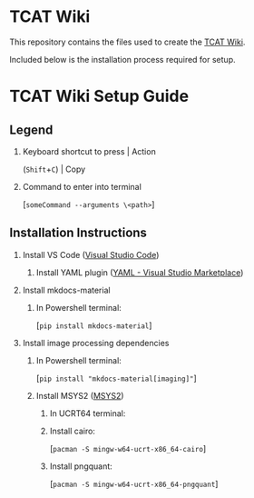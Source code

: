 # TCAT Wiki

This repository contains the files used to create the [TCAT Wiki](https://taskarcenteratuw.github.io/tcat-wiki/).

Included below is the installation process required for setup.

# TCAT Wiki Setup Guide

## Legend

1. Keyboard shortcut to press | Action

    (`Shift`+`C`) | Copy

2. Command to enter into terminal

    [`someCommand --arguments \<path>`]

## Installation Instructions

1. Install VS Code ([Visual Studio Code](https://code.visualstudio.com/))

   1. Install YAML plugin ([YAML - Visual Studio Marketplace](https://marketplace.visualstudio.com/items?itemName=redhat.vscode-yaml))

2. Install mkdocs-material

   1. In Powershell terminal:

        [`pip install mkdocs-material`]

3. Install image processing dependencies

   1. In Powershell terminal:

        [`pip install "mkdocs-material[imaging]"`]

   2. Install MSYS2 ([MSYS2](https://www.msys2.org/))

      1. In UCRT64 terminal:
        
        1. Install cairo:

            [`pacman -S mingw-w64-ucrt-x86_64-cairo`]

        2. Install pngquant:

            [`pacman -S mingw-w64-ucrt-x86_64-pngquant`]
